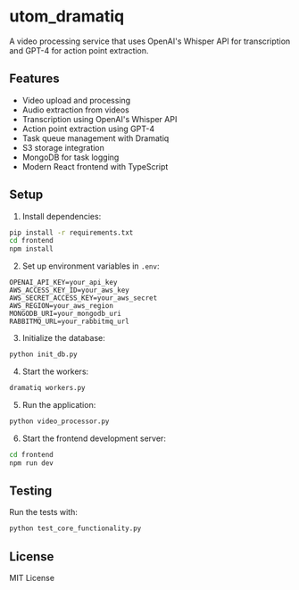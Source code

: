 # utom_dramatiq

A video processing service that uses OpenAI's Whisper API for transcription and GPT-4 for action point extraction.

## Features

- Video upload and processing
- Audio extraction from videos
- Transcription using OpenAI's Whisper API
- Action point extraction using GPT-4
- Task queue management with Dramatiq
- S3 storage integration
- MongoDB for task logging
- Modern React frontend with TypeScript

## Setup

1. Install dependencies:
```bash
pip install -r requirements.txt
cd frontend
npm install
```

2. Set up environment variables in `.env`:
```
OPENAI_API_KEY=your_api_key
AWS_ACCESS_KEY_ID=your_aws_key
AWS_SECRET_ACCESS_KEY=your_aws_secret
AWS_REGION=your_aws_region
MONGODB_URI=your_mongodb_uri
RABBITMQ_URL=your_rabbitmq_url
```

3. Initialize the database:
```bash
python init_db.py
```

4. Start the workers:
```bash
dramatiq workers.py
```

5. Run the application:
```bash
python video_processor.py
```

6. Start the frontend development server:
```bash
cd frontend
npm run dev
```

## Testing

Run the tests with:
```bash
python test_core_functionality.py
```

## License

MIT License
